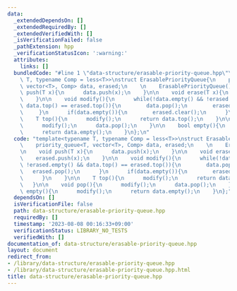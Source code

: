 ```yaml
---
data:
  _extendedDependsOn: []
  _extendedRequiredBy: []
  _extendedVerifiedWith: []
  _isVerificationFailed: false
  _pathExtension: hpp
  _verificationStatusIcon: ':warning:'
  attributes:
    links: []
  bundledCode: "#line 1 \"data-structure/erasable-priority-queue.hpp\"\ntemplate<typename\
    \ T, typename Comp = less<T>>\nstruct ErasablePriorityQueue{\n    priority_queue<T,\
    \ vector<T>, Comp> data, erased;\n    \n    ErasablePriorityQueue(){}\n\n    void\
    \ push(T x){\n      data.push(x);\n    }\n\n    void erase(T x){\n      erased.push(x);\n\
    \    }\n\n    void modify(){\n      while(!data.empty() && !erased.empty() &&\
    \ data.top() == erased.top()){\n        data.pop();\n        erased.pop();\n \
    \     }\n      if(data.empty()){\n        erased.clear();\n      }\n    }\n\n\
    \    T top(){\n      modify();\n      return data.top();\n    }\n\n    void pop(){\n\
    \      modify();\n      data.pop();\n    }\n\n    bool empty(){\n      modify();\n\
    \      return data.empty();\n    }\n};\n"
  code: "template<typename T, typename Comp = less<T>>\nstruct ErasablePriorityQueue{\n\
    \    priority_queue<T, vector<T>, Comp> data, erased;\n    \n    ErasablePriorityQueue(){}\n\
    \n    void push(T x){\n      data.push(x);\n    }\n\n    void erase(T x){\n  \
    \    erased.push(x);\n    }\n\n    void modify(){\n      while(!data.empty() &&\
    \ !erased.empty() && data.top() == erased.top()){\n        data.pop();\n     \
    \   erased.pop();\n      }\n      if(data.empty()){\n        erased.clear();\n\
    \      }\n    }\n\n    T top(){\n      modify();\n      return data.top();\n \
    \   }\n\n    void pop(){\n      modify();\n      data.pop();\n    }\n\n    bool\
    \ empty(){\n      modify();\n      return data.empty();\n    }\n};"
  dependsOn: []
  isVerificationFile: false
  path: data-structure/erasable-priority-queue.hpp
  requiredBy: []
  timestamp: '2023-08-08 00:16:33+09:00'
  verificationStatus: LIBRARY_NO_TESTS
  verifiedWith: []
documentation_of: data-structure/erasable-priority-queue.hpp
layout: document
redirect_from:
- /library/data-structure/erasable-priority-queue.hpp
- /library/data-structure/erasable-priority-queue.hpp.html
title: data-structure/erasable-priority-queue.hpp
---
```

